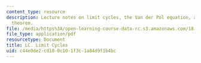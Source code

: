 ```yaml
---
content_type: resource
description: Lecture notes on limit cycles, the Van der Pol equation, and the Levinson-Smith
  theorem.
file: /media/https%3A/open-learning-course-data-rc.s3.amazonaws.com/18-034-honors-differential-equations-spring-2009/c44e0de2cd100c101f3c1a84d9f1b4bc_MIT18_034s09_lec36_lc.pdf
file_type: application/pdf
resourcetype: Document
title: LC. Limit Cycles
uid: c44e0de2-cd10-0c10-1f3c-1a84d9f1b4bc
---
```

